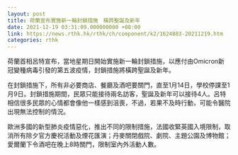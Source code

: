 ```yaml
---
layout: post
title: 荷蘭宣布實施新一輪封鎖措施　橫跨聖誕及新年
date: 2021-12-19 03:31:09.000000000 +08:00
link: https://news.rthk.hk/rthk/ch/component/k2/1624883-20211219.htm
categories: rthk
---
```


荷蘭首相呂特宣布，當地星期日開始實施新一輪封鎖措施，以應付由Omicron新冠變種病毒引發的第五波疫情，封鎖措施將橫跨聖誕及新年。

在封鎖措施下，所有非必要商店、餐廳及酒吧要關門，直至1月14日，學校停課至1月9日。封鎖措施期間，民眾只能接待兩名訪客，聖誕及新年可以接待4人。呂特相信很多民眾的心情都會像他一樣感到沮喪，不過，若果不及時行動，可能令醫院出現無法控制的情況。

歐洲多國的新型肺炎疫情惡化，推出不同的限制措施，法國收緊英國入境限制，取消所有除夕官方慶祝活動及煙花匯演；丹麥關閉戲院、劇院、主題公園及博物館；愛爾蘭下令酒吧在晚上8時關門，限制室內外活動人數。

